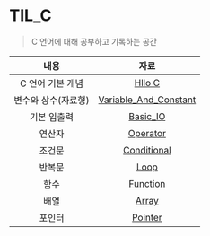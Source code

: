 # TIL_C

> C 언어에 대해 공부하고 기록하는 공간



|        내용         |                        자료                        |
| :-----------------: | :------------------------------------------------: |
|  C 언어 기본 개념   |               [Hllo C](/Hello_C.md)                |
| 변수와 상수(자료형) | [Variable_And_Constant](/Variable_And_Constant.md) |
|     기본 입출력     |              [Basic_IO](/Basic_IO.md)              |
|       연산자        |              [Operator](/Operator.md)              |
|       조건문        |           [Conditional](Conditional.md)            |
|       반복문        |                  [Loop](/Loop.md)                  |
|        함수         |              [Function](/Function.md)              |
|        배열         |                 [Array](/Array.md)                 |
|       포인터        |               [Pointer](/Pointer.md)               |



